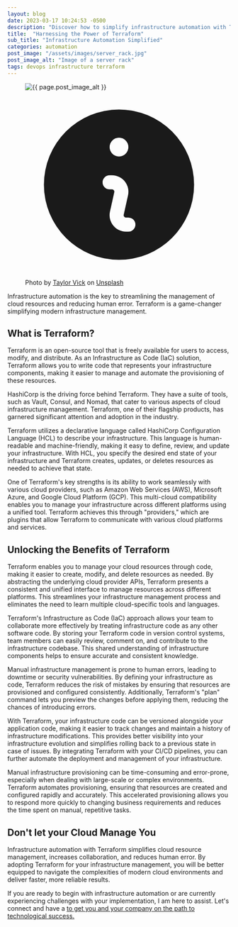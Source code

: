 ```yaml
---
layout: blog
date: 2023-03-17 10:24:53 -0500
description: "Discover how to simplify infrastructure automation with Terraform, the go-to tool for managing cloud resources with ease. Learn the basics and benefits in this beginner-friendly guide."
title:  "Harnessing the Power of Terraform"
sub_title: "Infrastructure Automation Simplified"
categories: automation
post_image: "/assets/images/server_rack.jpg"
post_image_alt: "Image of a server rack"
tags: devops infrastructure terraform
---
```

<figure class="mt-6">
  <img class="aspect-video rounded-xl bg-gray-50 object-cover" src="{{ page.post_image | relative_url }}" alt="{{ page.post_image_alt }}">
  <figcaption class="mt-2 flex gap-x-2 text-sm text-gray-400">
    <svg class="mt-0.5 h-5 w-5 flex-none text-gray-300" viewBox="0 0 20 20" fill="currentColor" aria-hidden="true">
      <path fill-rule="evenodd" d="M18 10a8 8 0 11-16 0 8 8 0 0116 0zm-7-4a1 1 0 11-2 0 1 1 0 012 0zM9 9a.75.75 0 000 1.5h.253a.25.25 0 01.244.304l-.459 2.066A1.75 1.75 0 0010.747 15H11a.75.75 0 000-1.5h-.253a.25.25 0 01-.244-.304l.459-2.066A1.75 1.75 0 009.253 9H9z" clip-rule="evenodd" />
    </svg>
    Photo by <a href="https://unsplash.com/@tvick?utm_source=unsplash&utm_medium=referral&utm_content=creditCopyText" target="_blank">Taylor Vick</a> on <a href="https://unsplash.com/photos/M5tzZtFCOfs?utm_source=unsplash&utm_medium=referral&utm_content=creditCopyText" target="_blank">Unsplash</a>
  </figcaption>
</figure>

<p class="mt-4">
  Infrastructure automation is the key to streamlining the management of cloud resources and reducing human error. Terraform is a game-changer simplifying modern infrastructure management.</p>

  <h2 class="mt-6 text-2xl font-bold tracking-tight text-gray-900">What is Terraform?</h2>
  <p class="mt-2">Terraform is an open-source tool that is freely available for users to access, modify, and distribute. As an Infrastructure as Code (IaC) solution, Terraform allows you to write code that represents your infrastructure components, making it easier to manage and automate the provisioning of these resources.</p>
  <p class="mt-5 text-xl leading-8">HashiCorp is the driving force behind Terraform. They have a suite of tools, such as Vault, Consul, and Nomad, that cater to various aspects of cloud infrastructure management. Terraform, one of their flagship products, has garnered significant attention and adoption in the industry.</p>
  <p class="mt-5">Terraform utilizes a declarative language called HashiCorp Configuration Language (HCL) to describe your infrastructure. This language is human-readable and machine-friendly, making it easy to define, review, and update your infrastructure. With HCL, you specify the desired end state of your infrastructure and Terraform creates, updates, or deletes resources as needed to achieve that state.</p>
  <p class="mt-5">One of Terraform's key strengths is its ability to work seamlessly with various cloud providers, such as Amazon Web Services (AWS), Microsoft Azure, and Google Cloud Platform (GCP). This multi-cloud compatibility enables you to manage your infrastructure across different platforms using a unified tool. Terraform achieves this through "providers," which are plugins that allow Terraform to communicate with various cloud platforms and services.</p>
  <h2 class="mt-6 text-2xl font-bold tracking-tight text-gray-900">Unlocking the Benefits of Terraform</h2>
  <p class="mt-4">Terraform enables you to manage your cloud resources through code, making it easier to create, modify, and delete resources as needed. By abstracting the underlying cloud provider APIs, Terraform presents a consistent and unified interface to manage resources across different platforms. This streamlines your infrastructure management process and eliminates the need to learn multiple cloud-specific tools and languages.</p>

  <p class="mt-5">Terraform's Infrastructure as Code (IaC) approach allows your team to collaborate more effectively by treating infrastructure code as any other software code. By storing your Terraform code in version control systems, team members can easily review, comment on, and contribute to the infrastructure codebase. This shared understanding of infrastructure components helps to ensure accurate and consistent knowledge.</p>

  <p class="mt-5">Manual infrastructure management is prone to human errors, leading to downtime or security vulnerabilities. By defining your infrastructure as code, Terraform reduces the risk of mistakes by ensuring that resources are provisioned and configured consistently. Additionally, Terraform's "plan" command lets you preview the changes before applying them, reducing the chances of introducing errors.</p>

  <p class="mt-5">With Terraform, your infrastructure code can be versioned alongside your application code, making it easier to track changes and maintain a history of infrastructure modifications. This provides better visibility into your infrastructure evolution and simplifies rolling back to a previous state in case of issues. By integrating Terraform with your CI/CD pipelines, you can further automate the deployment and management of your infrastructure.</p>

  <p class="mt-5">Manual infrastructure provisioning can be time-consuming and error-prone, especially when dealing with large-scale or complex environments. Terraform automates provisioning, ensuring that resources are created and configured rapidly and accurately. This accelerated provisioning allows you to respond more quickly to changing business requirements and reduces the time spent on manual, repetitive tasks.</p>

<h2 class="mt-6 text-2xl font-bold tracking-tight text-gray-900">Don't let your Cloud Manage You</h2>
<p class="mt-2">Infrastructure automation with Terraform simplifies cloud resource management, increases collaboration, and reduces human error. By adopting Terraform for your infrastructure management, you will be better equipped to navigate the complexities of modern cloud environments and deliver faster, more reliable results.</p>

<p class="mt-2">If you are ready to begin with infrastructure automation or are currently experiencing challenges with your implementation, I am here to assist. Let's connect and have a <a href="https://jeffdevine.com#contact-form" class="underline text-sky-500"risk-free discovery call</a> to get you and your company on the path to technological success.</p>
